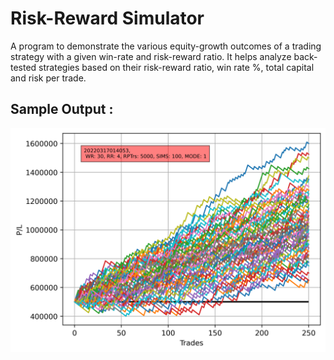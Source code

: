 # Risk-Reward Simulator 

A program to demonstrate the various equity-growth outcomes of a trading strategy with a given win-rate and risk-reward ratio. It helps analyze back-tested strategies based on their risk-reward ratio, win rate %, total capital and risk per trade. 

## Sample Output : 


<img src="plots/20220317014053_WR_30_RR_4_RPT_5000_SIMS_100_MODE_1.png" alt="Plot" width="800"/>
